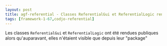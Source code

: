 ```yaml
---
layout: post
title: agf-referential - Classes ReferentialGui et ReferentialLogic rendues publiques
tags: [framework-1-67,codjo-referential]
---
```

Les classes ```ReferentialGui``` et ```ReferentialLogic``` ont été rendues publiques alors qu'auparavant, elles n'étaient visible que depuis leur "package"